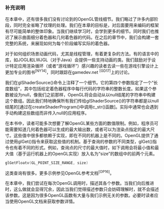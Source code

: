 ### 补充说明

在本章中，还有很多我们没有讨论到的OpenGL管线细节。我们略过了许多内部阶段，同时完全省略了纹理的处理。我们在本章的目标是，对后面要用来编码的框架有尽可能简单的整体印象。当我们继续学习时，会学到更多的细节。同时我们也推迟了展示曲面细分着色器和几何着色器的代码。在之后的章节中，我们会构建一套完整的系统，来展现如何为每个阶段编写实际的着色器。

对于如何组织场景动画代码，尤其是线程管理，有着更复杂的方法。有的语言中的库，如JOGL和LWJGL（对于Java）会提供一些支持动画的类。我们鼓励对于设计特定应用渲染循环（或者“游戏循环”）感兴趣的读者去读一些在游戏引擎设计上更加专业的图书<sup class="my_markdown">[NY14]</sup>，同时跟踪在gamedev.net <sup>[GD17]</sup>上的讨论。

我们在glShaderSource()命令上注释了一个细节。它的第四个参数指定了一个“长度数组”，其中包括给定着色器程序中每行代码的字符串的整数长度。如果这个参数被设为null，像我们之前那样，OpenGL将会自动从以null结尾的字符串中构建这个数组。因此我们特地确保所有我们传给glShaderSource()的字符串都是以null结尾的[通过在createShaderProgram()中调用c_str()函数]。实际中通常也会遇到手动构建这些数组而非传入null的应用程序。

在本书中，读者可能多次想要了解OpenGL某些方面的数值限制。例如，程序员可能需要知道几何着色器可以生成的最大输出数，或者可以为渲染点指定的最大尺寸。这些值中很多都依赖于实现，即在不同的机器上是不同的。OpenGL提供了通过使用glGet()指令来获取这些值的机制。基于查询的参数的不同类型，glGet()指令也有着不同的形式。例如，查询点的尺寸的最大值时，如下调用会将最小值和最大值（基于运行机器上的OpenGL实现）放入名为“size”的数组中的前两个元素。

```c
glGetFloatv(GL_POINT_SIZE_RANGE, size)
```

这类查询有很多。更多示例参见OpenGL参考文档<sup class="my_markdown">[OP16]</sup>。

在本章中，我们尝试在每次OpenGL调用时，描述其各个参数。当我们向后推进时，这么做就会显得冗余，因此当我们觉得描述参数只会妨碍理解时，就不会描述该参数。这是因为很多OpenGL函数有大量与我们示例无关的参数。必要时读者应当使用OpenGL文档来获取参数详情。

